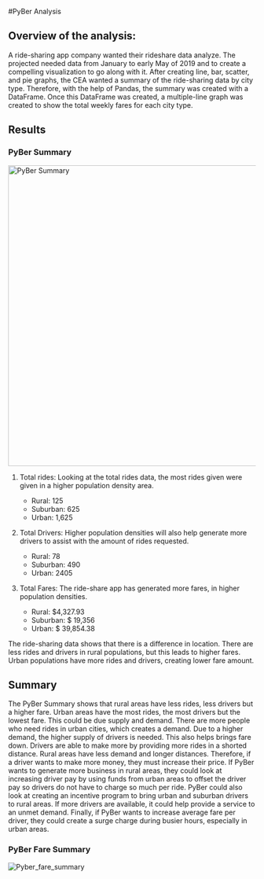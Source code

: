 #PyBer Analysis

## Overview of the analysis:
A ride-sharing app company wanted their rideshare data analyze. The projected needed data from January to early May of 2019 and to create a compelling visualization to go along with it. After creating line, bar, scatter, and pie graphs, the CEA wanted a summary of the ride-sharing data by city type. Therefore, with the help of Pandas, the summary was created with a DataFrame. Once this DataFrame was created, a multiple-line graph was created to show the total weekly fares for each city type. 

## Results

### PyBer Summary
<img width="612" alt="PyBer Summary" src="https://user-images.githubusercontent.com/99099706/161406988-ac27d167-63f0-4645-a45a-2db0a8b63709.png">

1.  Total rides: Looking at the total rides data, the most rides given were given in a higher population density area.
      - Rural: 125
      - Suburban: 625
      - Urban: 1,625

2. Total Drivers: Higher population densities will also help generate more drivers to assist with the amount of rides requested. 
      - Rural: 78
      - Suburban: 490
      - Urban: 2405

3. Total Fares: The ride-share app has generated more fares, in higher population densities. 
      - Rural: $4,327.93
      - Suburban: $ 19,356
      - Urban: $ 39,854.38

The ride-sharing data shows that there is a difference in location. There are less rides and drivers in rural populations, but this leads to higher fares. Urban populations have more rides and drivers, creating lower fare amount. 

## Summary

The PyBer Summary shows that rural areas have less rides, less drivers but a higher fare. Urban areas have the most rides, the most drivers but the lowest fare. This could be due supply and demand. There are more people who need rides in urban cities, which creates a demand. Due to a higher demand, the higher supply of drivers is needed. This also helps brings fare down. Drivers are able to make more by providing more rides in a shorted distance. Rural areas have less demand and longer distances. Therefore, if a driver wants to make more money, they must increase their price. If PyBer wants to generate more business in rural areas, they could look at increasing driver pay by using funds from urban areas to offset the driver pay so drivers do not have to charge so much per ride. PyBer could also look at creating an incentive program to bring urban and suburban drivers to rural areas. If more drivers are available, it could help provide a service to an unmet demand. Finally, if PyBer wants to increase average fare per driver, they could create a surge charge during busier hours, especially in urban areas. 

### PyBer Fare Summary
![Pyber_fare_summary](https://user-images.githubusercontent.com/99099706/161407034-b7872dce-58c7-4482-83da-1632c3ab8042.png)


